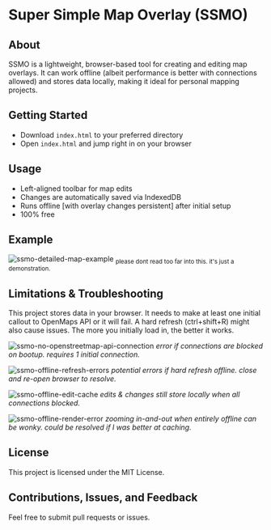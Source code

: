 # Super Simple Map Overlay (SSMO)

## About

SSMO is a lightweight, browser-based tool for creating and editing map overlays. It can work offline (albeit performance is better with connections allowed) and stores data locally, making it ideal for personal mapping projects. 

## Getting Started

* Download `index.html` to your preferred directory
* Open `index.html` and jump right in on your browser

## Usage

* Left-aligned toolbar for map edits
* Changes are automatically saved via IndexedDB
* Runs offline [with overlay changes persistent] after initial setup
* 100% free

## Example

![ssmo-detailed-map-example](https://github.com/user-attachments/assets/4e721a6a-c4b7-4756-9dd2-bf42d02a28c9)
<sub>please dont read too far into this. it's just a demonstration.</sub>

## Limitations & Troubleshooting

This project stores data in your browser. It needs to make at least one initial callout to OpenMaps API or it will fail. A hard refresh (ctrl+shift+R) might also cause issues. The more you initially load in, the better it works. 

![ssmo-no-openstreetmap-api-connection](https://github.com/user-attachments/assets/eb33a621-6598-4ef5-b7e6-4b3fcf4fbc3a)
*error if connections are blocked on bootup. requires 1 initial connection.*

![ssmo-offline-refresh-errors](https://github.com/user-attachments/assets/3b080a45-22c6-440d-9b9d-0d37e73cb747)
*potential errors if hard refresh offline. close and re-open browser to resolve.*

![ssmo-offline-edit-cache](https://github.com/user-attachments/assets/8a17b4e6-59e1-4e05-8852-a286cfe74914)
*edits & changes still store locally when all connections blocked.*

![ssmo-offline-render-error](https://github.com/user-attachments/assets/58896bf8-9c7b-42d4-a7e3-0af0b9c23edd)
*zooming in-and-out when entirely offline can be wonky. could be resolved if I was better at caching.*

## License
This project is licensed under the MIT License.

## Contributions, Issues, and Feedback
Feel free to submit pull requests or issues.
